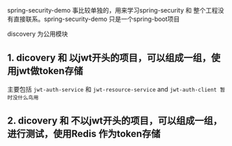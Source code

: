 spring-security-demo 事比较单独的，用来学习spring-security 和 整个工程没有直接联系。spring-security-demo 只是一个spring-boot项目


discovery 为公用模块

## 1. dicovery 和 以jwt开头的项目，可以组成一组，使用jwt做token存储

主要包括 `jwt-auth-service` 和 `jwt-resource-service`  and
`jwt-auth-client 暂时没什么鸟用` 
## 2. dicovery 和 不以jwt开头的项目，可以组成一组，进行测试，使用Redis 作为token存储
